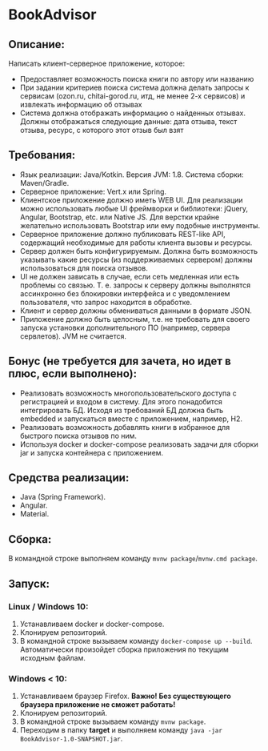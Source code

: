 # BookAdvisor
## Описание:  
Написать клиент-серверное приложение, которое:
- Предоставляет возможность поиска книги по автору или названию
- При задании критериев поиска система должна делать запросы к сервисам (ozon.ru, chitai-gorod.ru, итд, не менее 2-х сервисов) и извлекать информацию об отзывах
- Система должна отображать информацию о найденных отзывах. Должны отображаться следующие данные: дата отзыва, текст отзыва, ресурс, с которого этот отзыв был взят

## Требования:
- Язык реализации: Java/Kotkin. Версия JVM: 1.8. Система сборки: Maven/Gradle. 
- Серверное приложение: Vert.x или Spring.
- Клиентское приложение должно иметь WEB UI. Для реализации можно использовать любые UI фреймворки и библиотеки: jQuery, Angular, Bootstrap, etc. или Native JS. Для верстки крайне желательно использовать Bootstrap или ему подобные инструменты.
- Серверное приложение должно публиковать REST-like API, содержащий необходимые для работы клиента вызовы и ресурсы.
- Сервер должен быть конфигурируемым. Должна быть возможность указывать какие ресурсы (из поддерживаемых сервером) должны использоваться для поиска отзывов.
- UI не должен зависать в случае, если сеть медленная или есть проблемы со связью. Т. е. запросы к серверу должны выполнятся ассинхронно без блокировки интерфейса и с уведомлением пользователя, что запрос находится в обработке.
- Клиент и сервер должны обмениваться данными в формате JSON.
- Приложение должно быть целосным, т.е. не требовать для своего запуска установки дополнительного ПО (например, сервера сервлетов). JVM не считается.

## Бонус (не требуется для зачета, но идет в плюс, если выполнено):

- Реализовать возможность многопользовательского доступа с регистрацией и входом в систему. Для этого понадобится интегрировать БД. Исходя из требований БД должна быть embedded и запускаться вместе с приложением, например, H2.
- Реализовать возможность добавлять книги в избранное для быстрого поиска отзывов по ним.
- Используя docker и docker-compose реализовать задачи для сборки jar и запуска контейнера с приложением.

## Средства реализации:
- Java (Spring Framework).
- Angular.
- Material.

## Сборка:
  В командной строке выполняем команду `mvnw package`/`mvnw.cmd package`.

## Запуск:
### Linux / Windows 10:
  1. Устанавливаем docker и docker-compose.
  2. Клонируем репозиторий.
  3. В командной строке вызываем команду `docker-compose up --build`. Автоматически произойдет сборка приложения по текущим исходным файлам.
### Windows < 10:
  1. Устанавливаем браузер Firefox. **Важно! Без существующего браузера приложение не сможет работать!**
  2. Клонируем репозиторий.
  3. В командной строке вызываем команду `mvnw package`.
  4. Переходим в папку **target** и выполняем команду `java -jar BookAdvisor-1.0-SNAPSHOT.jar`.